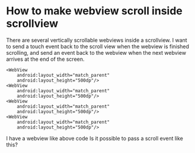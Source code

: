 
# How to make webview scroll inside scrollview

There are several vertically scrollable webviews inside a scrollview.
I want to send a touch event back to the scroll view when the webview is finished scrolling, and send an event back to the webview when the next webview arrives at the end of the screen.
<ScrollView xmlns:android="http://schemas.android.com/apk/res/android"
 android:layout_width="match_parent"
 android:layout_height="500dp">
<LinearLayout
    android:orientation="vertical"
    android:layout_width="match_parent"
    android:layout_height="2000dp">

    <WebView
        android:layout_width="match_parent"
        android:layout_height="500dp"/>
    <WebView
        android:layout_width="match_parent"
        android:layout_height="500dp"/>
    <WebView
        android:layout_width="match_parent"
        android:layout_height="500dp"/>
    <WebView
        android:layout_width="match_parent"
        android:layout_height="500dp"/>

</LinearLayout>

I have a webview like above code
Is it possible to pass a scroll event like this?

        